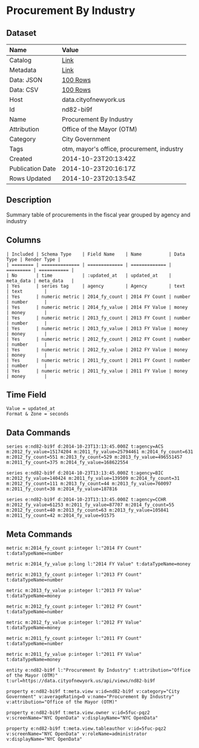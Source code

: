 # Procurement By Industry

## Dataset

| Name | Value |
| :--- | :---- |
| Catalog | [Link](https://catalog.data.gov/dataset/procurement-by-industry-eb653) |
| Metadata | [Link](https://data.cityofnewyork.us/api/views/nd82-bi9f) |
| Data: JSON | [100 Rows](https://data.cityofnewyork.us/api/views/nd82-bi9f/rows.json?max_rows=100) |
| Data: CSV | [100 Rows](https://data.cityofnewyork.us/api/views/nd82-bi9f/rows.csv?max_rows=100) |
| Host | data.cityofnewyork.us |
| Id | nd82-bi9f |
| Name | Procurement By Industry |
| Attribution | Office of the Mayor (OTM) |
| Category | City Government |
| Tags | otm, mayor's office, procurement, industry |
| Created | 2014-10-23T20:13:42Z |
| Publication Date | 2014-10-23T20:16:17Z |
| Rows Updated | 2014-10-23T20:13:54Z |

## Description

Summary table of procurements in the fiscal year grouped by agency and industry

## Columns

```ls
| Included | Schema Type    | Field Name    | Name          | Data Type | Render Type |
| ======== | ============== | ============= | ============= | ========= | =========== |
| No       | time           | :updated_at   | updated_at    | meta_data | meta_data   |
| Yes      | series tag     | agency        | Agency        | text      | text        |
| Yes      | numeric metric | 2014_fy_count | 2014 FY Count | number    | number      |
| Yes      | numeric metric | 2014_fy_value | 2014 FY Value | money     | money       |
| Yes      | numeric metric | 2013_fy_count | 2013 FY Count | number    | number      |
| Yes      | numeric metric | 2013_fy_value | 2013 FY Value | money     | money       |
| Yes      | numeric metric | 2012_fy_count | 2012 FY Count | number    | number      |
| Yes      | numeric metric | 2012_fy_value | 2012 FY Value | money     | money       |
| Yes      | numeric metric | 2011_fy_count | 2011 FY Count | number    | number      |
| Yes      | numeric metric | 2011_fy_value | 2011 FY Value | money     | money       |
```

## Time Field

```ls
Value = updated_at
Format & Zone = seconds
```

## Data Commands

```ls
series e:nd82-bi9f d:2014-10-23T13:13:45.000Z t:agency=ACS m:2012_fy_value=15174204 m:2011_fy_value=25794461 m:2014_fy_count=631 m:2012_fy_count=551 m:2013_fy_count=529 m:2013_fy_value=496551457 m:2011_fy_count=375 m:2014_fy_value=168622554

series e:nd82-bi9f d:2014-10-23T13:13:45.000Z t:agency=BIC m:2012_fy_value=140424 m:2011_fy_value=139509 m:2014_fy_count=31 m:2012_fy_count=111 m:2013_fy_count=44 m:2013_fy_value=760097 m:2011_fy_count=38 m:2014_fy_value=187816

series e:nd82-bi9f d:2014-10-23T13:13:45.000Z t:agency=CCHR m:2012_fy_value=61253 m:2011_fy_value=87707 m:2014_fy_count=55 m:2012_fy_count=40 m:2013_fy_count=63 m:2013_fy_value=105841 m:2011_fy_count=42 m:2014_fy_value=91575
```

## Meta Commands

```ls
metric m:2014_fy_count p:integer l:"2014 FY Count" t:dataTypeName=number

metric m:2014_fy_value p:long l:"2014 FY Value" t:dataTypeName=money

metric m:2013_fy_count p:integer l:"2013 FY Count" t:dataTypeName=number

metric m:2013_fy_value p:integer l:"2013 FY Value" t:dataTypeName=money

metric m:2012_fy_count p:integer l:"2012 FY Count" t:dataTypeName=number

metric m:2012_fy_value p:integer l:"2012 FY Value" t:dataTypeName=money

metric m:2011_fy_count p:integer l:"2011 FY Count" t:dataTypeName=number

metric m:2011_fy_value p:integer l:"2011 FY Value" t:dataTypeName=money

entity e:nd82-bi9f l:"Procurement By Industry" t:attribution="Office of the Mayor (OTM)" t:url=https://data.cityofnewyork.us/api/views/nd82-bi9f

property e:nd82-bi9f t:meta.view v:id=nd82-bi9f v:category="City Government" v:averageRating=0 v:name="Procurement By Industry" v:attribution="Office of the Mayor (OTM)"

property e:nd82-bi9f t:meta.view.owner v:id=5fuc-pqz2 v:screenName="NYC OpenData" v:displayName="NYC OpenData"

property e:nd82-bi9f t:meta.view.tableauthor v:id=5fuc-pqz2 v:screenName="NYC OpenData" v:roleName=administrator v:displayName="NYC OpenData"
```